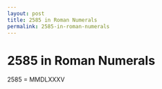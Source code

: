 ```yaml
---
layout: post
title: 2585 in Roman Numerals
permalink: 2585-in-roman-numerals
---
```


# 2585 in Roman Numerals

2585 = MMDLXXXV
